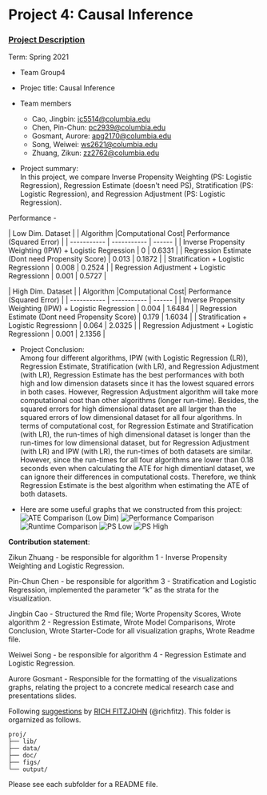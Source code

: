# Project 4: Causal Inference

### [Project Description](doc/project4_desc.md)

Term: Spring 2021

+ Team Group4
+ Projec title: Causal Inference
+ Team members
	+ Cao, Jingbin: jc5514@columbia.edu
	+ Chen, Pin-Chun: pc2939@columbia.edu
	+ Gosmant, Aurore: apg2170@columbia.edu
	+ Song, Weiwei: ws2621@columbia.edu
	+ Zhuang, Zikun: zz2762@columbia.edu   

+ Project summary:  
In this project, we compare Inverse Propensity Weighting (PS: Logistic Regression), Regression Estimate (doesn't need PS), Stratification (PS: Logistic Regression), and Regression Adjustment (PS: Logistic Regression).

Performance -

| Low Dim. Dataset |
| Algorithm      |Computational Cost| Performance (Squared Error) |
| ----------- | ----------- | ------    |
| Inverse Propensity Weighting (IPW) + Logistic Regression     |  0    |  0.6331     |
| Regression Estimate (Dont need Propensity Score)      |  0.013      |   0.1872   |
| Stratification + Logistic Regressionn      |   0.008    |   0.2524   |
| Regression Adjustment + Logistic Regressionn      |  0.001    |   0.5727    |


| High Dim. Dataset |
| Algorithm      |Computational Cost| Performance (Squared Error) |
| ----------- | ----------- | ------    |
| Inverse Propensity Weighting (IPW) + Logistic Regression     |  0.004    |  1.6484     |
| Regression Estimate (Dont need Propensity Score)      |  0.179      |   1.6034   |
| Stratification + Logistic Regressionn      |   0.064    |   2.0325    |
| Regression Adjustment + Logistic Regressionn      |   0.001    |   2.1356    |

+ Project Conclusion:  
Among four different algorithms, IPW (with Logistic Regression (LR)), Regression Estimate, Stratification (with LR), and Regression Adjustment (with LR), Regression Estimate has the best performances with both high and low dimension datasets since it has the lowest squared errors in both cases. However, Regression Adjustment algorithm will take more computational cost than other algorithms (longer run-time). Besides, the squared errors for high dimensional dataset are all larger than the squared errors of low dimensional dataset for all four algorithms. In terms of computational cost, for Regression Estimate and Stratification (with LR), the run-times of high dimensional dataset is longer than the run-times for low dimensional dataset, but for Regression Adjustment (with LR) and IPW (with LR), the run-times of both datasets are similar. However, since the run-times for all four algorithms are lower than 0.18 seconds even when calculating the ATE for high dimentianl dataset, we can ignore their differences in computational costs. Therefore, we think Regression Estimate is the best algorithm when estimating the ATE of both datasets.  

+ Here are some useful graphs that we constructed from this project:
![ATE Comparison (Low Dim)](https://github.com/TZstatsADS/Spring2021-Project4-project5_group4/blob/main/figs/ATE.jpeg)
![Performance Comparison](https://github.com/TZstatsADS/Spring2021-Project4-project5_group4/blob/main/figs/performance.jpeg)
![Runtime Comparison](https://github.com/TZstatsADS/Spring2021-Project4-project5_group4/blob/main/figs/runtime.jpeg)
![PS Low](https://github.com/TZstatsADS/Spring2021-Project4-project5_group4/blob/main/figs/ps_low.jpeg)
![PS High](https://github.com/TZstatsADS/Spring2021-Project4-project5_group4/blob/main/figs/ps_high.jpeg)

**Contribution statement**:  

Zikun Zhuang - be responsible for algorithm 1 - Inverse Propensity Weighting and Logistic Regression.  

Pin-Chun Chen - be responsible for algorithm 3 - Stratification and Logistic Regression, implemented the parameter “k” as the strata for the visualization.   

Jingbin Cao - Structured the Rmd file; Worte Propensity Scores, Wrote algorithm 2 - Regression Estimate, Wrote Model Comparisons, Wrote Conclusion, Wrote Starter-Code for all visualization graphs, Wrote Readme file.  

Weiwei Song - be responsible for algorithm 4 - Regression Estimate and Logistic Regression.  

Aurore Gosmant - Responsible for the formatting of the visualizations graphs, relating the project to a concrete medical research case and presentations slides.  


Following [suggestions](http://nicercode.github.io/blog/2013-04-05-projects/) by [RICH FITZJOHN](http://nicercode.github.io/about/#Team) (@richfitz). This folder is orgarnized as follows.

```
proj/
├── lib/
├── data/
├── doc/
├── figs/
└── output/
```

Please see each subfolder for a README file.

